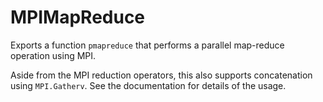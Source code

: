 # MPIMapReduce

Exports a function `pmapreduce` that performs a parallel map-reduce operation using MPI.

Aside from the MPI reduction operators, this also supports concatenation using `MPI.Gatherv`. See the documentation for details of the usage.
